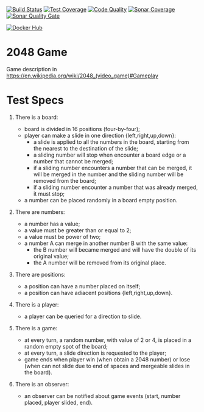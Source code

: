 [![Build Status](https://travis-ci.org/campisano/cpp_tdd_2048_game.svg?branch=master "Build Status")](https://travis-ci.org/campisano/cpp_tdd_2048_game)
[![Test Coverage](https://codecov.io/gh/campisano/cpp_tdd_2048_game/branch/master/graph/badge.svg "Test Coverage")](https://codecov.io/gh/campisano/cpp_tdd_2048_game)
[![Code Quality](https://img.shields.io/lgtm/grade/cpp/g/campisano/cpp_tdd_2048_game.svg "Code Quality")](https://lgtm.com/projects/g/campisano/cpp_tdd_2048_game/context:cpp)
[![Sonar Coverage](https://sonarcloud.io/api/project_badges/measure?project=campisano/cpp_tdd_2048_game&metric=coverage)](https://sonarcloud.io/dashboard?id=campisano/cpp_tdd_2048_game)
[![Sonar Quality Gate](https://sonarcloud.io/api/project_badges/measure?project=campisano/cpp_tdd_2048_game&metric=alert_status)](https://sonarcloud.io/dashboard?id=campisano/cpp_tdd_2048_game)

[![Docker Hub](https://img.shields.io/docker/image-size/riccardocampisano/public/cpp_tdd_2048_game-latest?label=cpp_tdd_2048_game-latest&logo=docker)](https://hub.docker.com/r/riccardocampisano/public/tags?name=cpp_tdd_2048_game)

# 2048 Game

Game description in https://en.wikipedia.org/wiki/2048_(video_game)#Gameplay

# Test Specs

1) There is a board:
    - board is divided in 16 positions (four-by-four);
    - player can make a slide in one direction {left,right,up,down}:
        - a slide is applied to all the numbers in the board, starting from the nearest to the destination of the slide;
        - a sliding number will stop when encounter a board edge or a number that cannot be merged;
        - if a sliding number encounters a number that can be merged, it will be merged in the number and the sliding number will be removed from the board;
        - if a sliding number encounter a number that was already merged, it must stop;
    - a number can be placed randomly in a board empty position.
0) There are numbers:
    - a number has a value;
    - a value must be greater than or equal to 2;
    - a value must be power of two;
    - a number A can merge in another number B with the same value:
        - the B number will became merged and will have the double of its original value;
        - the A number will be removed from its original place.
0) There are positions:
    - a position can have a number placed on itself;
    - a position can have adiacent positions {left,right,up,down}.

0) There is a player:
    - a player can be queried for a direction to slide.

0) There is a game:
    - at every turn, a random number, with value of 2 or 4, is placed in a random empty spot of the board;
    - at every turn, a slide direction is requested to the player;
    - game ends when player win (when obtain a 2048 number) or lose (when can not slide due to end of spaces and mergeable slides in the board).

0) There is an observer:
    - an observer can be notified about game events (start, number placed, player slided, end).
